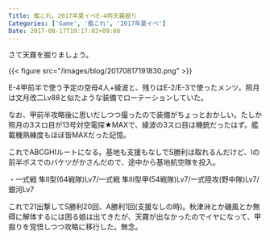 ```yaml
---
Title: 艦これ。2017年夏イベE-4丙天霧掘り
Categories: ['Game', '艦これ', '2017年夏イベ']
Date: 2017-08-17T19:17:02+09:00
---
```


さて天霧を掘りましょう。

{{< figure src="/images/blog/20170817191830.png" >}}

E-4甲前半で使う予定の空母4人+綾波と、残りはE-2/E-3で使ったメンツ。照月は文月改二Lv88と似たような装備でローテーションしていた。

なお、甲前半攻略後に思いだしつつ撮ったので装備がちょっとおかしい。たしか照月の3スロ目が13号対空電探★MAXで、綾波の3スロ目は機銃だったはず。艦載機熟練度もほぼ皆MAXだった記憶。

これでABCGHIルートになる。基地も支援もなしでS勝利は取れるんだけど、Iの前半ボスでのバケツがかさんだので、途中から基地航空隊を投入。

・一式戦 隼II型(64戦隊)Lv7/一式戦 隼III型甲(54戦隊)Lv7/一式陸攻(野中隊)Lv7/銀河Lv7

これで21出撃してS勝利20回、A勝利1回(支援なしの時)。秋津洲とか磯風とか無碍に解体するには困る娘は出てきたが、天霧が出なかったのでイヤになって、甲掘りを覚悟しつつ攻略に移行した。無念。

